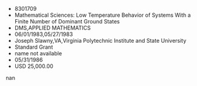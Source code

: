 
* 8301709
* Mathematical Sciences: Low Temperature Behavior of Systems With a Finite Number of Dominant Ground States
* DMS,APPLIED MATHEMATICS
* 06/01/1983,05/27/1983
* Joseph Slawny,VA,Virginia Polytechnic Institute and State University
* Standard Grant
*   name not available
* 05/31/1986
* USD 25,000.00

nan
